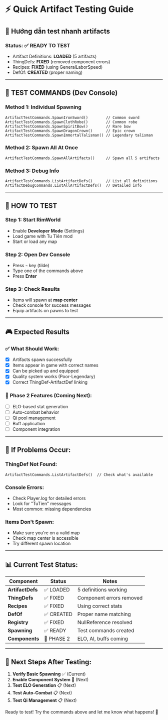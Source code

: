 # ⚡ Quick Artifact Testing Guide

## 🚀 Hướng dẫn test nhanh artifacts

### Status: ✅ **READY TO TEST**
- Artifact Definitions: **LOADED** (5 artifacts)  
- ThingDefs: **FIXED** (removed component errors)
- Recipes: **FIXED** (using GeneralLaborSpeed) 
- DefOf: **CREATED** (proper naming)

---

## 🎯 **TEST COMMANDS** (Dev Console)

### Method 1: Individual Spawning
```
ArtifactTestCommands.SpawnIronSword()        // Common sword
ArtifactTestCommands.SpawnClothRobe()        // Common robe  
ArtifactTestCommands.SpawnSpiritBow()        // Rare bow
ArtifactTestCommands.SpawnDragonCrown()      // Epic crown
ArtifactTestCommands.SpawnImmortalTalisman() // Legendary talisman
```

### Method 2: Spawn All At Once
```
ArtifactTestCommands.SpawnAllArtifacts()     // Spawn all 5 artifacts
```

### Method 3: Debug Info
```
ArtifactTestCommands.ListArtifactDefs()      // List all definitions
ArtifactDebugCommands.ListAllArtifactDefs()  // Detailed info
```

---

## 🔧 **HOW TO TEST**

### Step 1: Start RimWorld 
- Enable **Developer Mode** (Settings)
- Load game with Tu Tiên mod
- Start or load any map

### Step 2: Open Dev Console
- Press **`~`** key (tilde)
- Type one of the commands above
- Press **Enter**

### Step 3: Check Results
- Items will spawn at **map center**
- Check console for success messages
- Equip artifacts on pawns to test

---

## 🎮 **Expected Results**

### ✅ **What Should Work:**
- [x] Artifacts spawn successfully
- [x] Items appear in game with correct names
- [x] Can be picked up and equipped
- [x] Quality system works (Poor-Legendary)
- [x] Correct ThingDef-ArtifactDef linking

### 🔄 **Phase 2 Features (Coming Next):**
- [ ] ELO-based stat generation
- [ ] Auto-combat behavior
- [ ] Qi pool management
- [ ] Buff application
- [ ] Component integration

---

## 🐛 **If Problems Occur:**

### ThingDef Not Found:
```
ArtifactTestCommands.ListArtifactDefs()  // Check what's available
```

### Console Errors:
- Check Player.log for detailed errors
- Look for "TuTien" messages
- Most common: missing dependencies

### Items Don't Spawn:
- Make sure you're on a valid map
- Check map center is accessible
- Try different spawn location

---

## 📊 **Current Test Status:**

| Component | Status | Notes |
|-----------|--------|-------|
| **ArtifactDefs** | ✅ LOADED | 5 definitions working |
| **ThingDefs** | ✅ FIXED | Component errors removed |  
| **Recipes** | ✅ FIXED | Using correct stats |
| **DefOf** | ✅ CREATED | Proper name matching |
| **Registry** | ✅ FIXED | NullReference resolved |
| **Spawning** | ✅ READY | Test commands created |
| **Components** | 🔄 PHASE 2 | ELO, AI, buffs coming |

---

## 🚀 **Next Steps After Testing:**

1. **Verify Basic Spawning** ✅ (Current)
2. **Enable Component System** 🔄 (Next)
3. **Test ELO Generation** 📋 (Next)  
4. **Test Auto-Combat** 📋 (Next)
5. **Test Qi Management** 📋 (Next)

Ready to test! Try the commands above and let me know what happens! 🎉
